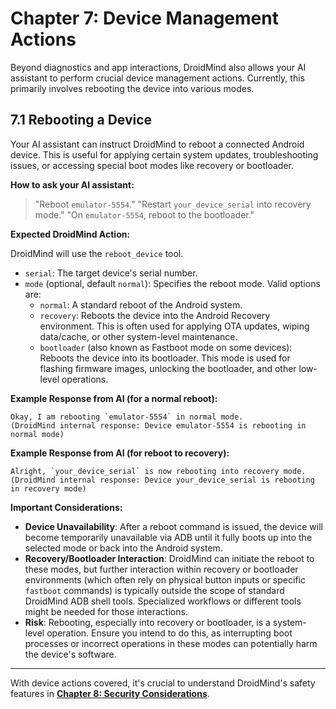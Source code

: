 # Chapter 7: Device Management Actions

Beyond diagnostics and app interactions, DroidMind also allows your AI assistant to perform crucial device management actions. Currently, this primarily involves rebooting the device into various modes.

## 7.1 Rebooting a Device

Your AI assistant can instruct DroidMind to reboot a connected Android device. This is useful for applying certain system updates, troubleshooting issues, or accessing special boot modes like recovery or bootloader.

**How to ask your AI assistant:**

> "Reboot `emulator-5554`."
> "Restart `your_device_serial` into recovery mode."
> "On `emulator-5554`, reboot to the bootloader."

**Expected DroidMind Action:**

DroidMind will use the `reboot_device` tool.

- `serial`: The target device's serial number.
- `mode` (optional, default `normal`): Specifies the reboot mode. Valid options are:
  - `normal`: A standard reboot of the Android system.
  - `recovery`: Reboots the device into the Android Recovery environment. This is often used for applying OTA updates, wiping data/cache, or other system-level maintenance.
  - `bootloader` (also known as Fastboot mode on some devices): Reboots the device into its bootloader. This mode is used for flashing firmware images, unlocking the bootloader, and other low-level operations.

**Example Response from AI (for a normal reboot):**

```
Okay, I am rebooting `emulator-5554` in normal mode.
(DroidMind internal response: Device emulator-5554 is rebooting in normal mode)
```

**Example Response from AI (for reboot to recovery):**

```
Alright, `your_device_serial` is now rebooting into recovery mode.
(DroidMind internal response: Device your_device_serial is rebooting in recovery mode)
```

**Important Considerations:**

- **Device Unavailability**: After a reboot command is issued, the device will become temporarily unavailable via ADB until it fully boots up into the selected mode or back into the Android system.
- **Recovery/Bootloader Interaction**: DroidMind can initiate the reboot to these modes, but further interaction within recovery or bootloader environments (which often rely on physical button inputs or specific `fastboot` commands) is typically outside the scope of standard DroidMind ADB shell tools. Specialized workflows or different tools might be needed for those interactions.
- **Risk**: Rebooting, especially into recovery or bootloader, is a system-level operation. Ensure you intend to do this, as interrupting boot processes or incorrect operations in these modes can potentially harm the device's software.

---

With device actions covered, it's crucial to understand DroidMind's safety features in **[Chapter 8: Security Considerations](security.md)**.
